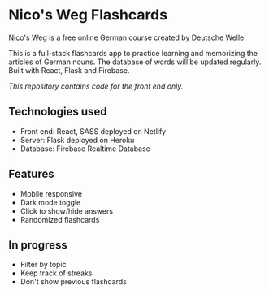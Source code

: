# Nico's Weg Flashcards

[Nico's Weg](https://learngerman.dw.com/en/overview) is a free online German course created by Deutsche Welle.

This is a full-stack flashcards app to practice learning and memorizing the articles of German nouns. The database of words will be updated regularly. Built with React, Flask and Firebase.

_This repository contains code for the front end only._

## Technologies used

- Front end: React, SASS deployed on Netlify
- Server: Flask deployed on Heroku
- Database: Firebase Realtime Database

## Features

- Mobile responsive
- Dark mode toggle
- Click to show/hide answers
- Randomized flashcards

## In progress

- Filter by topic
- Keep track of streaks
- Don't show previous flashcards
